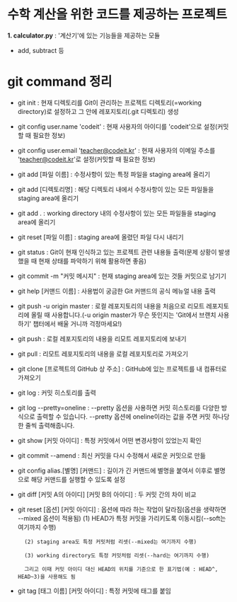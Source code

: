 # 수학 계산을 위한 코드를 제공하는 프로젝트
**1. calculator.py** : '계산기'에 있는 기능들을 제공하는 모듈
- add, subtract 등


# git command 정리
- git init : 현재 디렉토리를 Git이 관리하는 프로젝트 디렉토리(=working directory)로 설정하고 그 안에 레포지토리(.git 디렉토리) 생성

- git config user.name 'codeit' : 현재 사용자의 아이디를 'codeit'으로 설정(커밋할 때 필요한 정보)

- git config user.email 'teacher@codeit.kr' : 현재 사용자의 이메일 주소를 'teacher@codeit.kr'로 설정(커밋할 때 필요한 정보)

- git add [파일 이름] : 수정사항이 있는 특정 파일을 staging area에 올리기

- git add [디렉토리명] : 해당 디렉토리 내에서 수정사항이 있는 모든 파일들을 staging area에 올리기 

- git add . : working directory 내의 수정사항이 있는 모든 파일들을 staging area에 올리기

- git reset [파일 이름] : staging area에 올렸던 파일 다시 내리기

- git status : Git이 현재 인식하고 있는 프로젝트 관련 내용들 출력(문제 상황이 발생했을 때 현재 상태를 파악하기 위해 활용하면 좋음) 

- git commit -m "커밋 메시지" : 현재 staging area에 있는 것들 커밋으로 남기기

- git help [커맨드 이름] : 사용법이 궁금한 Git 커맨드의 공식 메뉴얼 내용 출력

- git push -u origin master : 로컬 레포지토리의 내용을 처음으로 리모트 레포지토리에 올릴 때 사용합니다.(-u origin master가 무슨 뜻인지는 'Git에서 브랜치 사용하기' 챕터에서 배울 거니까 걱정마세요!)

- git push : 로컬 레포지토리의 내용을 리모트 레포지토리에 보내기 

- git pull : 리모트 레포지토리의 내용을 로컬 레포지토리로 가져오기

- git clone [프로젝트의 GitHub 상 주소] : GitHub에 있는 프로젝트를 내 컴퓨터로 가져오기

- git log : 커밋 히스토리를 출력

- git log --pretty=oneline : --pretty 옵션을 사용하면 커밋 히스토리를 다양한 방식으로 출력할 수 있습니다. --pretty 옵션에 oneline이라는 값을 주면 커밋 하나당 한 줄씩 출력해줍니다. 

- git show [커밋 아이디] : 특정 커밋에서 어떤 변경사항이 있었는지 확인

- git commit --amend : 최신 커밋을 다시 수정해서 새로운 커밋으로 만듦

- git config alias.[별명] [커맨드] : 길이가 긴 커맨드에 별명을 붙여서 이후로 별명으로 해당 커맨드를 실행할 수 있도록 설정

- git diff [커밋 A의 아이디] [커밋 B의 아이디] : 두 커밋 간의 차이 비교

- git reset [옵션] [커밋 아이디] : 옵션에 따라 하는 작업이 달라짐(옵션을 생략하면 --mixed 옵션이 적용됨) 
		(1) HEAD가 특정 커밋을 가리키도록 이동시킴(--soft는 여기까지 수행)

		(2) staging area도 특정 커밋처럼 리셋(--mixed는 여기까지 수행)

		(3) working directory도 특정 커밋처럼 리셋(--hard는 여기까지 수행)

		그리고 이때 커밋 아이디 대신 HEAD의 위치를 기준으로 한 표기법(예 : HEAD^, HEAD~3)을 사용해도 됨

- git tag [태그 이름] [커밋 아이디] : 특정 커밋에 태그를 붙임

